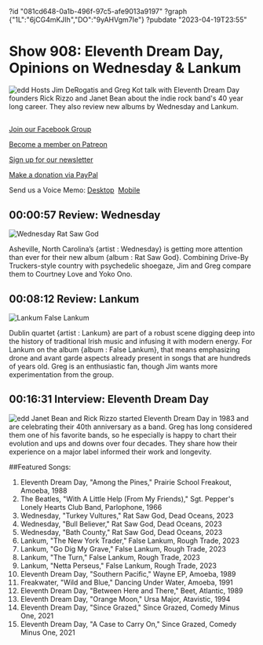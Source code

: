 ?id "081cd648-0a1b-496f-97c5-afe9013a9197"
?graph {"1L":"6jCG4mKJIh","DO":"9yAHVgm7Ie"}
?pubdate "2023-04-19T23:55"
# Show 908: Eleventh Dream Day, Opinions on Wednesday & Lankum
![edd](https://static.soundopinions.org/images/2023/edd.jpeg)
Hosts Jim DeRogatis and Greg Kot talk with Eleventh Dream Day founders Rick Rizzo and Janet Bean about the indie rock band's 40 year long career. They also review new albums by Wednesday and Lankum. 

## 

[Join our Facebook Group](https://bit.ly/3sivr9T)

[Become a member on Patreon](https://bit.ly/3slWZvc)

[Sign up for our newsletter](https://bit.ly/3eEvRnG)

[Make a donation via PayPal](https://bit.ly/3dmt9lU)

Send us a Voice Memo: [Desktop](bit.ly/2RyD5Ah)  [Mobile](sayhi.chat/soundops)



## 00:00:57 Review: Wednesday

![Wednesday Rat Saw God](https://static.soundopinions.org/assets/908/1L1.jpg)

Asheville, North Carolina’s {artist : Wednesday} is getting more attention than ever for their new album {album : Rat Saw God}. Combining Drive-By Truckers-style country with psychedelic shoegaze, Jim and Greg compare them to Courtney Love and Yoko Ono.

## 00:08:12 Review: Lankum

![Lankum False Lankum](https://static.soundopinions.org/assets/908/DO1.jpg)

Dublin quartet {artist : Lankum} are part of a robust scene digging deep into the history of traditional Irish music and infusing it with modern energy. For Lankum on the album {album : False Lankum}, that means emphasizing drone and avant garde aspects already present in songs that are hundreds of years old. Greg is an enthusiastic fan, though Jim wants more experimentation from the group.

## 00:16:31 Interview: Eleventh Dream Day
![edd](https://static.soundopinions.org/images/2023/edd.jpeg)
Janet Bean and Rick Rizzo started Eleventh Dream Day in 1983 and are celebrating their 40th anniversary as a band. Greg has long considered them one of his favorite bands, so he especially is happy to chart their evolution and ups and downs over four decades. They share how their experience on a major label informed their work and longevity.  



##Featured Songs:

1. Eleventh Dream Day, "Among the Pines," Prairie School Freakout, Amoeba, 1988
1. The Beatles, "With A Little Help (From My Friends)," Sgt. Pepper's Lonely Hearts Club Band, Parlophone, 1966
1. Wednesday, "Turkey Vultures," Rat Saw God, Dead Oceans, 2023
1. Wednesday, "Bull Believer," Rat Saw God, Dead Oceans, 2023
1. Wednesday, "Bath County," Rat Saw God, Dead Oceans, 2023
1. Lankum, "The New York Trader," False Lankum, Rough Trade, 2023
1. Lankum, "Go Dig My Grave," False Lankum, Rough Trade, 2023
1. Lankum, "The Turn," False Lankum, Rough Trade, 2023
1. Lankum, "Netta Perseus," False Lankum, Rough Trade, 2023
1. Eleventh Dream Day, "Southern Pacific," Wayne EP, Amoeba, 1989
1. Freakwater, "Wild and Blue," Dancing Under Water, Amoeba, 1991
1. Eleventh Dream Day, "Between Here and There," Beet, Atlantic, 1989
1. Eleventh Dream Day, "Orange Moon," Ursa Major, Atavistic, 1994
1. Eleventh Dream Day, "Since Grazed," Since Grazed, Comedy Minus One, 2021
1. Eleventh Dream Day, "A Case to Carry On," Since Grazed, Comedy Minus One, 2021